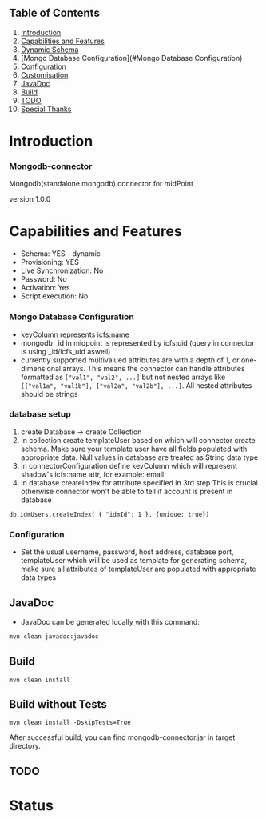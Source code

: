## Table of Contents
1. [Introduction](#introduction)
2. [Capabilities and Features](#capabilities-and-features)
3. [Dynamic Schema](#dynamic-schema)
4. [Mongo Database Configuration](#Mongo Database Configuration)
5. [Configuration](#configuration)
6. [Customisation](#customisation)
7. [JavaDoc](#javadoc)
8. [Build](#build)
9. [TODO](#todo)
10. [Special Thanks](#special-thanks)
# Introduction
### Mongodb-connector
Mongodb(standalone mongodb) connector for midPoint 

version 1.0.0
# Capabilities and Features

- Schema: YES - dynamic
- Provisioning: YES
- Live Synchronization: No
- Password: No
- Activation: Yes
- Script execution: No

### Mongo Database Configuration
- keyColumn represents icfs:name
- mongodb _id in midpoint is represented by icfs:uid (query in connector is using _id/icfs_uid aswell)
- currently supported multivalued attributes are with a depth of 1, or one-dimensional arrays. This means the connector can handle attributes formatted as `["val1", "val2", ...]` but not nested arrays like `[["val1a", "val1b"], ["val2a", "val2b"], ...]`. All nested attributes should be strings

### database setup
1. create Database -> create Collection
2. In collection create templateUser based on which will connector create schema. Make sure your template user have all fields populated with appropriate data. Null values in database are treated as String data type
3. in connectorConfiguration define keyColumn which will represent shadow's icfs:name attr, for example: email 
4. in database createIndex for attribute specified in 3rd step This is crucial otherwise connector won't be able to tell if account is present in database
```
db.idmUsers.createIndex( { "idmId": 1 }, {unique: true})
```

### Configuration
- Set the usual username, password, host address, database port, templateUser which will be used as template for generating schema, make sure all attributes of templateUser are populated with appropriate data types

## JavaDoc
- JavaDoc can be generated locally with this command:
```bash
mvn clean javadoc:javadoc
```
## Build
```
mvn clean install
```
## Build without Tests
```
mvn clean install -DskipTests=True
```
After successful build, you can find mongodb-connector.jar in target directory.

## TODO

# Status